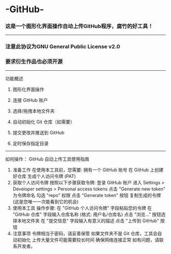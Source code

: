 # -GitHub-
### 这是一个图形化界面操作自动上传GitHub程序，腐竹的好工具！

------------
### 注意此协议为GNU General Public License v2.0
### 要求衍生作品也必须开源

------------
功能概述

1. 图形化界面操作

2. 连接 GitHub 账户

3. 选择/拖拽本地文件夹

4. 自动初始化 Git 仓库（如需要）

5. 提交更改并推送到 GitHub

6. 定时保存指定目录

------------
如何操作：
GitHub 自动上传工具使用指南 
1. 准备工作 
在使用本工具前，您需要: 
拥有一个 GitHub 账号 
在 GitHub 上创建好仓库 
生成个人访问令牌 (PAT) 
2. 获取个人访问令牌 
按照以下步骤获取令牌: 
登录 GitHub 账户 
进入 Settings > Developer settings > Personal access tokens 
点击 "Generate new token" 
为令牌命名 
勾选 "repo" 权限 
点击 "Generate token" 按钮 
复制生成的令牌 (这是您唯一一次能看到它的机会) 
3. 使用本工具 
操作步骤: 
在 "GitHub 个人访问令牌" 字段粘贴您的令牌 
在 "GitHub 仓库" 字段输入仓库名称 (格式: 用户名/仓库名) 
点击 "浏览..." 按钮选择本地文件夹 
在 "提交信息" 字段输入有意义的描述 
点击 "上传到 GitHub" 按钮 
4. 注意事项 
令牌相当于密码，请妥善保管 
如果文件夹不是 Git 仓库，工具会自动初始化 
上传大量文件可能需要较长时间 
确保网络连接正常 
如有问题，请联系开发者。 
